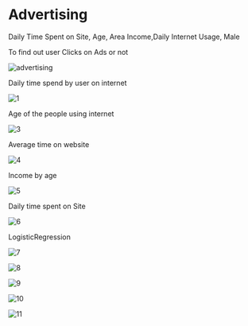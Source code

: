 # Advertising

Daily Time Spent on Site, Age, Area Income,Daily Internet Usage, Male

To find out user Clicks on Ads or not

![advertising](https://user-images.githubusercontent.com/99526815/153803038-ce1148b9-a97e-4f8b-bb8f-941728a5f5a6.jpg)

Daily time spend by user on internet 

![1](https://user-images.githubusercontent.com/99526815/153804317-62855af4-26f4-4305-b7ca-62ef2b9c929b.PNG)

Age of the people using internet

![3](https://user-images.githubusercontent.com/99526815/153806473-76dd0d10-c8bd-4093-886b-ed1de2aa2f53.PNG)

Average time on website

![4](https://user-images.githubusercontent.com/99526815/153806574-84a72925-0e3d-437d-884c-62019ed65e41.PNG)

Income by age

![5](https://user-images.githubusercontent.com/99526815/153806627-d143c5cb-917f-4162-a764-109b3fbebddc.PNG)

Daily time spent on Site

![6](https://user-images.githubusercontent.com/99526815/153806671-adbd29f6-3885-492a-af43-688847e2ad68.PNG)

LogisticRegression

![7](https://user-images.githubusercontent.com/99526815/153806749-6b5096c2-3da5-4c0c-a6c6-2e5265ed214e.PNG)

![8](https://user-images.githubusercontent.com/99526815/153806760-1113313b-80a4-42f2-92e1-1a959b39a15a.PNG)

![9](https://user-images.githubusercontent.com/99526815/153806781-8b1ff9e0-cdc3-4b53-b7f8-de3b738d3cbb.PNG)

![10](https://user-images.githubusercontent.com/99526815/153806792-f12fd2c9-fb9b-4ed4-b8b5-fafd09ef38da.PNG)

![11](https://user-images.githubusercontent.com/99526815/153806804-492db89a-eb89-4a2b-b5b1-bf17299fb66f.PNG)
